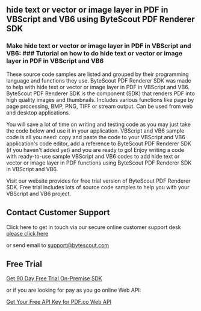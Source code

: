 ## hide text or vector or image layer in PDF in VBScript and VB6 using ByteScout PDF Renderer SDK

### Make hide text or vector or image layer in PDF in VBScript and VB6: ### Tutorial on how to do hide text or vector or image layer in PDF in VBScript and VB6

These source code samples are listed and grouped by their programming language and functions they use. ByteScout PDF Renderer SDK was made to help with hide text or vector or image layer in PDF in VBScript and VB6. ByteScout PDF Renderer SDK is the component (SDK) that renders PDF into high quality images and thumbnails. Includes various functions like page by page processing, BMP, PNG, TIFF or stream output. Can be used from web and desktop applications.

You will save a lot of time on writing and testing code as you may just take the code below and use it in your application. VBScript and VB6 sample code is all you need: copy and paste the code to your VBScript and VB6 application's code editor, add a reference to ByteScout PDF Renderer SDK (if you haven't added yet) and you are ready to go! Enjoy writing a code with ready-to-use sample VBScript and VB6 codes to add hide text or vector or image layer in PDF functions using ByteScout PDF Renderer SDK in VBScript and VB6.

Visit our website provides for free trial version of ByteScout PDF Renderer SDK. Free trial includes lots of source code samples to help you with your VBScript and VB6 project.

## Contact Customer Support

Click here to get in touch via our secure online customer support desk [please click here](https://bytescout.zendesk.com/hc/en-us/requests/new?subject=ByteScout%20PDF%20Renderer%20SDK%20Question)

or send email to [support@bytescout.com](mailto:support@bytescout.com?subject=ByteScout%20PDF%20Renderer%20SDK%20Question) 

## Free Trial

[Get 90 Day Free Trial On-Premise SDK](https://bytescout.com/download/web-installer?utm_source=github-readme)

or if you are looking for pay as you go online Web API:

[Get Your Free API Key for PDF.co Web API](https://pdf.co/documentation/api?utm_source=github-readme)